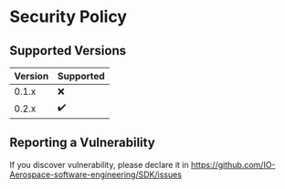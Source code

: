 # Security Policy

## Supported Versions

| Version | Supported          |
| ------- | ------------------ |
| 0.1.x   | :x:                |
| 0.2.x   | :heavy_check_mark: |


## Reporting a Vulnerability

If you discover vulnerability, please declare it in https://github.com/IO-Aerospace-software-engineering/SDK/issues
